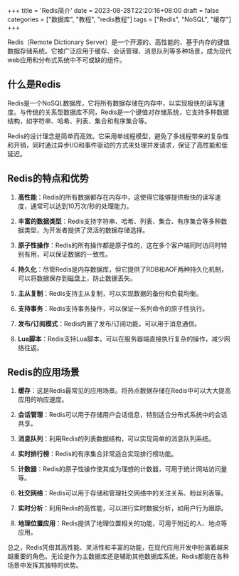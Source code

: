 +++
title = 'Redis简介'
date = 2023-08-28T22:20:16+08:00
draft = false
categories = ["数据库", "教程", "redis教程"]
tags = ["Redis", "NoSQL", "缓存"]
+++

Redis（Remote Dictionary Server）是一个开源的、高性能的、基于内存的键值数据存储系统。它被广泛应用于缓存、会话管理、消息队列等多种场景，成为现代web应用和分布式系统中不可或缺的组件。

## 什么是Redis

Redis是一个NoSQL数据库，它将所有数据存储在内存中，以实现极快的读写速度。与传统的关系型数据库不同，Redis是一个键值对存储系统，它支持多种数据结构，如字符串、哈希、列表、集合和有序集合等。

Redis的设计理念是简单而高效。它采用单线程模型，避免了多线程带来的复杂性和开销，同时通过异步I/O和事件驱动的方式来处理并发请求，保证了高性能和低延迟。

## Redis的特点和优势

1. **高性能**：Redis的所有数据都存在内存中，这使得它能够提供极快的读写速度，通常可以达到10万次/秒的处理能力。

2. **丰富的数据类型**：Redis支持字符串、哈希、列表、集合、有序集合等多种数据类型，为开发者提供了灵活的数据存储选择。

3. **原子性操作**：Redis的所有操作都是原子性的，这在多个客户端同时访问时特别有用，可以保证数据的一致性。

4. **持久化**：尽管Redis是内存数据库，但它提供了RDB和AOF两种持久化机制，可以将数据保存到磁盘上，防止数据丢失。

5. **主从复制**：Redis支持主从复制，可以实现数据的备份和负载均衡。

6. **支持事务**：Redis支持事务操作，可以保证一系列命令的原子性执行。

7. **发布/订阅模式**：Redis内置了发布/订阅功能，可以用于消息通信。

8. **Lua脚本**：Redis支持Lua脚本，可以在服务器端直接执行复杂的操作，减少网络往返。

## Redis的应用场景

1. **缓存**：这是Redis最常见的应用场景。将热点数据存储在Redis中可以大大提高应用的响应速度。

2. **会话管理**：Redis可以用于存储用户会话信息，特别适合分布式系统中的会话共享。

3. **消息队列**：利用Redis的列表数据结构，可以实现简单的消息队列系统。

4. **实时排行榜**：Redis的有序集合非常适合实现排行榜功能。

5. **计数器**：Redis的原子性操作使其成为理想的计数器，可用于统计网站访问量等。

6. **社交网络**：Redis可以用于存储和管理社交网络中的关注关系、粉丝列表等。

7. **实时分析**：利用Redis的高性能，可以进行实时数据分析，如用户行为跟踪。

8. **地理位置应用**：Redis提供了地理位置相关的功能，可用于附近的人、地点等应用。

总之，Redis凭借其高性能、灵活性和丰富的功能，在现代应用开发中扮演着越来越重要的角色。无论是作为主数据库还是辅助其他数据库系统，Redis都能在各种场景中发挥其独特的优势。